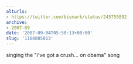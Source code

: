 ```yaml
---
alturls:
- https://twitter.com/bismark/status/245755892
archive:
- 2007-09
date: '2007-09-04T05:50:13+00:00'
slug: '1188885013'
---
```


singing the "i've got a crush... on obama" song

